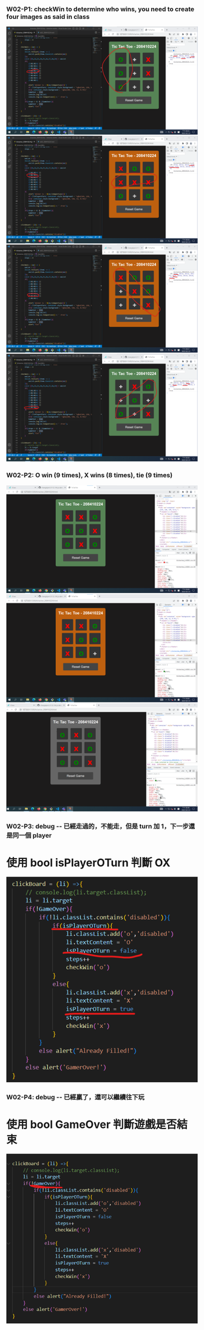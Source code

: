 ### W02-P1: checkWin to determine who wins, you need to create four images as said in class

![](w02-p1-1.png)
![](w02-p1-2.png)
![](w02-p1-3.png)
![](w02-p1-4.png)

### W02-P2: O win (9 times), X wins (8 times), tie (9 times)

![](w02-p2-1.png)
![](w02-p2-2.png)
![](w02-p2-3.png)

### W02-P3: debug -- 已經走過的，不能走，但是 turn 加 1，下一步還是同一個 player

# 使用 bool isPlayerOTurn 判斷 OX
![](w02-p3.png)

### W02-P4: debug -- 已經贏了，還可以繼續往下玩

# 使用 bool GameOver 判斷遊戲是否結束
![](w02-p4.png)
